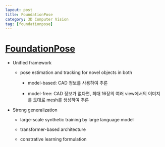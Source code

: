 ```yaml
---
layout: post
title: FoundationPose
category: 3D Computer Vision
tag: [foundationpose]
---
```


# [FoundationPose](https://arxiv.org/pdf/2312.08344)


* Unified framework

  * pose estimation and tracking for novel objects in both

    * model-based: CAD 정보를 사용하여 추론

    * model-free: CAD 정보가 없다면, 최대 16장의 여러 view에서의 이미지를 토대로 mesh를 생성하여 추론

* Strong generalization

  * large-scale synthetic training by large language model

  * transformer-based architecture 

  * constrative learning formulation


